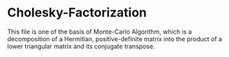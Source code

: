 # Cholesky-Factorization
This file is one of the basis of Monte-Carlo Algorithm, which is a decomposition of a Hermitian, positive-definite matrix into the product of a lower triangular matrix and its conjugate transpose.
